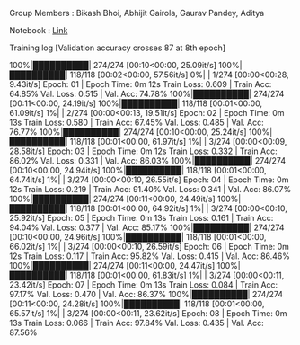 Group Members : Bikash Bhoi, Abhijit Gairola, Gaurav Pandey, Aditya

Notebook : [Link](https://github.com/bikash-bhoi/END_NLP_P1/blob/main/Session4/ENDP1S4_Upgraded_Sentiment_Analysis.ipynb)

Training log [Validation accuracy crosses 87 at 8th epoch]

100%|██████████| 274/274 [00:10<00:00, 25.09it/s]
100%|██████████| 118/118 [00:02<00:00, 57.56it/s]
  0%|          | 1/274 [00:00<00:28,  9.43it/s]
Epoch: 01 | Epoch Time: 0m 12s
	Train Loss: 0.609 | Train Acc: 64.85%
	 Val. Loss: 0.515 |  Val. Acc: 74.78%
100%|██████████| 274/274 [00:11<00:00, 24.19it/s]
100%|██████████| 118/118 [00:01<00:00, 61.09it/s]
  1%|          | 2/274 [00:00<00:13, 19.51it/s]
Epoch: 02 | Epoch Time: 0m 13s
	Train Loss: 0.580 | Train Acc: 67.45%
	 Val. Loss: 0.485 |  Val. Acc: 76.77%
100%|██████████| 274/274 [00:10<00:00, 25.24it/s]
100%|██████████| 118/118 [00:01<00:00, 61.97it/s]
  1%|          | 3/274 [00:00<00:09, 28.58it/s]
Epoch: 03 | Epoch Time: 0m 12s
	Train Loss: 0.332 | Train Acc: 86.02%
	 Val. Loss: 0.331 |  Val. Acc: 86.03%
100%|██████████| 274/274 [00:10<00:00, 24.94it/s]
100%|██████████| 118/118 [00:01<00:00, 64.74it/s]
  1%|          | 3/274 [00:00<00:10, 26.55it/s]
Epoch: 04 | Epoch Time: 0m 12s
	Train Loss: 0.219 | Train Acc: 91.40%
	 Val. Loss: 0.341 |  Val. Acc: 86.07%
100%|██████████| 274/274 [00:11<00:00, 24.49it/s]
100%|██████████| 118/118 [00:01<00:00, 64.92it/s]
  1%|          | 3/274 [00:00<00:10, 25.92it/s]
Epoch: 05 | Epoch Time: 0m 13s
	Train Loss: 0.161 | Train Acc: 94.04%
	 Val. Loss: 0.377 |  Val. Acc: 85.17%
100%|██████████| 274/274 [00:10<00:00, 24.96it/s]
100%|██████████| 118/118 [00:01<00:00, 66.02it/s]
  1%|          | 3/274 [00:00<00:10, 26.59it/s]
Epoch: 06 | Epoch Time: 0m 12s
	Train Loss: 0.117 | Train Acc: 95.82%
	 Val. Loss: 0.415 |  Val. Acc: 86.46%
100%|██████████| 274/274 [00:11<00:00, 24.47it/s]
100%|██████████| 118/118 [00:01<00:00, 61.83it/s]
  1%|          | 3/274 [00:00<00:11, 23.42it/s]
Epoch: 07 | Epoch Time: 0m 13s
	Train Loss: 0.084 | Train Acc: 97.17%
	 Val. Loss: 0.470 |  Val. Acc: 86.37%
100%|██████████| 274/274 [00:11<00:00, 24.28it/s]
100%|██████████| 118/118 [00:01<00:00, 65.57it/s]
  1%|          | 3/274 [00:00<00:11, 23.62it/s]
Epoch: 08 | Epoch Time: 0m 13s
	Train Loss: 0.066 | Train Acc: 97.84%
	 Val. Loss: 0.435 |  Val. Acc: 87.56%
